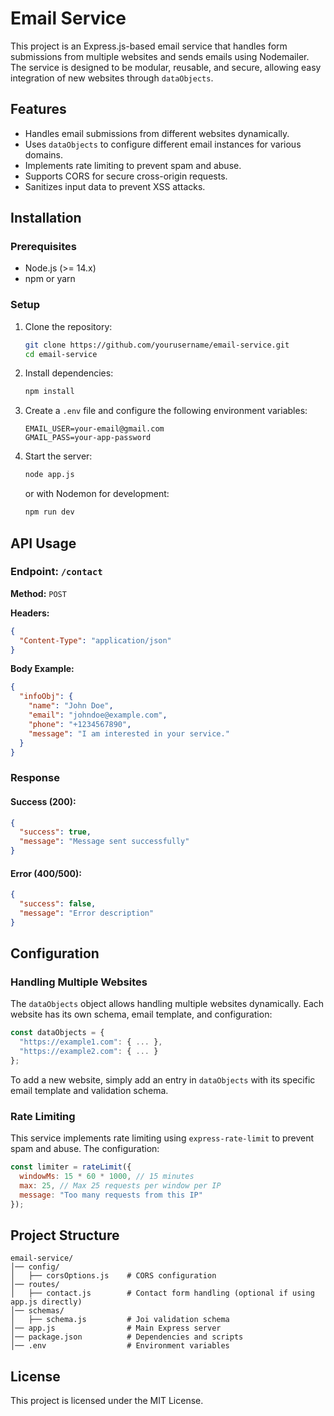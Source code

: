 # Email Service

This project is an Express.js-based email service that handles form submissions from multiple websites and sends emails using Nodemailer. The service is designed to be modular, reusable, and secure, allowing easy integration of new websites through `dataObjects`.

## Features
- Handles email submissions from different websites dynamically.
- Uses `dataObjects` to configure different email instances for various domains.
- Implements rate limiting to prevent spam and abuse.
- Supports CORS for secure cross-origin requests.
- Sanitizes input data to prevent XSS attacks.

## Installation

### Prerequisites
- Node.js (>= 14.x)
- npm or yarn

### Setup
1. Clone the repository:
   ```sh
   git clone https://github.com/yourusername/email-service.git
   cd email-service
   ```
2. Install dependencies:
   ```sh
   npm install
   ```
3. Create a `.env` file and configure the following environment variables:
   ```env
   EMAIL_USER=your-email@gmail.com
   GMAIL_PASS=your-app-password
   ```
4. Start the server:
   ```sh
   node app.js
   ```
   or with Nodemon for development:
   ```sh
   npm run dev
   ```

## API Usage

### Endpoint: `/contact`
**Method:** `POST`

**Headers:**
```json
{
  "Content-Type": "application/json"
}
```

**Body Example:**
```json
{
  "infoObj": {
    "name": "John Doe",
    "email": "johndoe@example.com",
    "phone": "+1234567890",
    "message": "I am interested in your service."
  }
}
```

### Response
#### Success (200):
```json
{
  "success": true,
  "message": "Message sent successfully"
}
```
#### Error (400/500):
```json
{
  "success": false,
  "message": "Error description"
}
```

## Configuration
### Handling Multiple Websites
The `dataObjects` object allows handling multiple websites dynamically. Each website has its own schema, email template, and configuration:
```js
const dataObjects = {
  "https://example1.com": { ... },
  "https://example2.com": { ... }
};
```
To add a new website, simply add an entry in `dataObjects` with its specific email template and validation schema.

### Rate Limiting
This service implements rate limiting using `express-rate-limit` to prevent spam and abuse. The configuration:
```js
const limiter = rateLimit({
  windowMs: 15 * 60 * 1000, // 15 minutes
  max: 25, // Max 25 requests per window per IP
  message: "Too many requests from this IP"
});
```

## Project Structure
```
email-service/
│── config/
│   ├── corsOptions.js    # CORS configuration
│── routes/
│   ├── contact.js        # Contact form handling (optional if using app.js directly)
│── schemas/
│   ├── schema.js         # Joi validation schema
│── app.js                # Main Express server
│── package.json          # Dependencies and scripts
│── .env                  # Environment variables
```

## License
This project is licensed under the MIT License.

